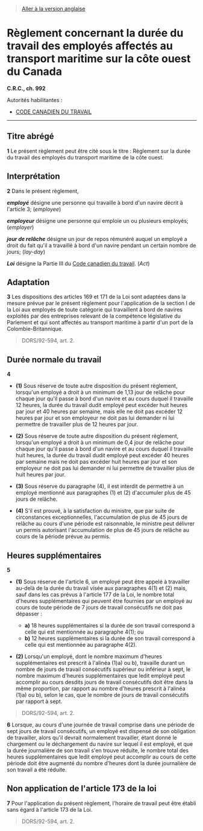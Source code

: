 > [Aller à la version anglaise](/en/Regulations/Consolidated%20Regulations%20of%20Canada/901-1000/C.R.C.,%20c.%20992.md)

# Règlement concernant la durée du travail des employés affectés au transport maritime sur la côte ouest du Canada

**C.R.C., ch. 992**

Autorités habilitantes : 
- [CODE CANADIEN DU TRAVAIL](/fr/Lois/Lois%20révisées%20du%20Canada/L/L-2.md)

----------



## Titre abrégé


**1** Le présent règlement peut être cité sous le titre : Règlement sur la durée du travail des employés du transport maritime de la côte ouest.




## Interprétation


**2** Dans le présent règlement,

***employé*** désigne une personne qui travaille à bord d'un navire décrit à l'article 3; (*employee*)

***employeur*** désigne une personne qui emploie un ou plusieurs employés; (*employer*)

***jour de relâche*** désigne un jour de repos rémunéré auquel un employé a droit du fait qu'il a travaillé à bord d'un navire pendant un certain nombre de jours; (*lay-day*)

***Loi*** désigne la Partie III du [Code canadien du travail](/fr/Lois/Lois%20révisées%20du%20Canada/L/L-2.md). (*Act*)




## Adaptation


**3** Les dispositions des articles 169 et 171 de la Loi sont adaptées dans la mesure prévue par le présent règlement pour l'application de la section I de la Loi aux employés de toute catégorie qui travaillent à bord de navires exploités par des entreprises relevant de la compétence législative du Parlement et qui sont affectés au transport maritime à partir d'un port de la Colombie-Britannique.
> DORS/92-594, art. 2.





## Durée normale du travail


**4** 

- **(1)** Sous réserve de toute autre disposition du présent règlement, lorsqu'un employé a droit à un minimum de 1,13 jour de relâche pour chaque jour qu'il passe à bord d'un navire et au cours duquel il travaille 12 heures, la durée du travail dudit employé peut excéder huit heures par jour et 40 heures par semaine, mais elle ne doit pas excéder 12 heures par jour et son employeur ne doit pas lui demander ni lui permettre de travailler plus de 12 heures par jour.

- **(2)** Sous réserve de toute autre disposition du présent règlement, lorsqu'un employé a droit à un minimum de 0,4 jour de relâche pour chaque jour qu'il passe à bord d'un navire et au cours duquel il travaille huit heures, la durée du travail dudit employé peut excéder 40 heures par semaine mais ne doit pas excéder huit heures par jour et son employeur ne doit pas lui demander ni lui permettre de travailler plus de huit heures par jour.

- **(3)** Sous réserve du paragraphe (4), il est interdit de permettre à un employé mentionné aux paragraphes (1) et (2) d'accumuler plus de 45 jours de relâche.

- **(4)** S'il est prouvé, à la satisfaction du ministre, que par suite de circonstances exceptionnelles, l'accumulation de plus de 45 jours de relâche au cours d'une période est raisonnable, le ministre peut délivrer un permis autorisant l'accumulation de plus de 45 jours de relâche au cours de la période prévue au permis.




## Heures supplémentaires


**5** 

- **(1)** Sous réserve de l'article 6, un employé peut être appelé à travailler au-delà de la durée du travail visée aux paragraphes 4(1) et (2) mais, sauf dans les cas prévus à l'article 177 de la Loi, le nombre total d'heures supplémentaires qui peuvent être fournies par un employé au cours de toute période de 7 jours de travail consécutifs ne doit pas dépasser :
	- **a)** 18 heures supplémentaires si la durée de son travail correspond à celle qui est mentionnée au paragraphe 4(1); ou
	- **b)** 12 heures supplémentaires si la durée de son travail correspond à celle qui est mentionnée au paragraphe 4(2).

- **(2)** Lorsqu'un employé, dont le nombre maximum d'heures supplémentaires est prescrit à l'alinéa (1)a) ou b), travaille durant un nombre de jours de travail consécutifs supérieur ou inférieur à sept, le nombre maximum d'heures supplémentaires que ledit employé peut accomplir au cours desdits jours de travail consécutifs doit être dans la même proportion, par rapport au nombre d'heures prescrit à l'alinéa (1)a) ou b), selon le cas, que le nombre de jours de travail consécutifs par rapport à sept.
> DORS/92-594, art. 2.




**6** Lorsque, au cours d'une journée de travail comprise dans une période de sept jours de travail consécutifs, un employé est dispensé de son obligation de travailler, alors qu'il devrait normalement travailler, étant donné le chargement ou le déchargement du navire sur lequel il est employé, et que la durée journalière de son travail s'en trouve réduite, le nombre total des heures supplémentaires que ledit employé peut accomplir au cours de cette période doit être augmenté du nombre d'heures dont la durée journalière de son travail a été réduite.




## Non application de l'article 173 de la loi


**7** Pour l'application du présent règlement, l'horaire de travail peut être établi sans égard à l'article 173 de la Loi.
> DORS/92-594, art. 2.



